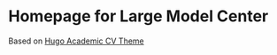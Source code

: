 # Homepage for Large Model Center

Based on [Hugo Academic CV Theme](https://github.com/HugoBlox/theme-academic-cv)
